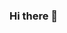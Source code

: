 ### Hi there 👋

<!--
**Deekshitha22/Deekshitha22** is a ✨ _special_ ✨ repository because its `README.md` (this file) appears on your GitHub profile.

Here are some ideas to get you started:

- 🔭 I’m currently working on webapps assignment
- 🌱 I’m currently learning web applications
- 👯 I’m looking to collaborate on conte3nt apps
- 🤔 I’m looking for help with learning computer applications- 💬 Ask me about ...Instagram
- 📫 How to reach me:deekshithab1999@gmail.com
- 😄 Pronouns: She
- ⚡ Fun fact: i like being kiddish

-->
